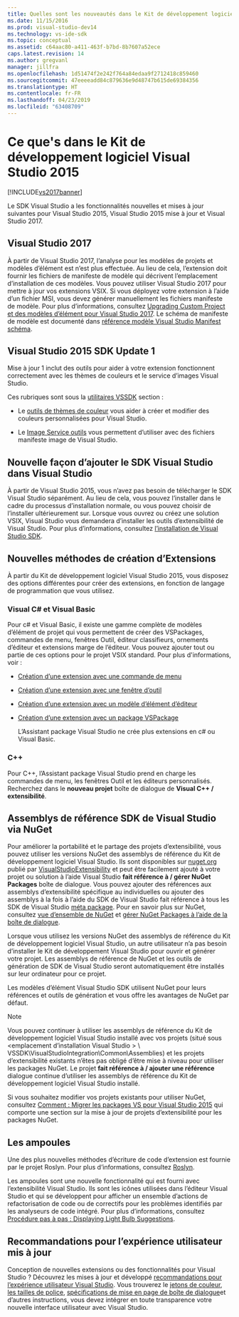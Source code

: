 ```yaml
---
title: Quelles sont les nouveautés dans le Kit de développement logiciel Visual Studio 2015 | Microsoft Docs
ms.date: 11/15/2016
ms.prod: visual-studio-dev14
ms.technology: vs-ide-sdk
ms.topic: conceptual
ms.assetid: c64aac80-a411-463f-b7bd-8b7607a52ece
caps.latest.revision: 14
ms.author: gregvanl
manager: jillfra
ms.openlocfilehash: 1d51474f2e242f764a84edaa9f2712418c859460
ms.sourcegitcommit: 47eeeeadd84c879636e9d48747b615de69384356
ms.translationtype: HT
ms.contentlocale: fr-FR
ms.lasthandoff: 04/23/2019
ms.locfileid: "63408709"
---
```

# <a name="what39s-new-in-the-visual-studio-2015-sdk"></a>Ce que&#39;s dans le Kit de développement logiciel Visual Studio 2015
[!INCLUDE[vs2017banner](../includes/vs2017banner.md)]

Le SDK Visual Studio a les fonctionnalités nouvelles et mises à jour suivantes pour Visual Studio 2015, Visual Studio 2015 mise à jour et Visual Studio 2017.

## <a name="visual-studio-2017"></a>Visual Studio 2017

À partir de Visual Studio 2017, l’analyse pour les modèles de projets et modèles d’élément est n’est plus effectuée. Au lieu de cela, l’extension doit fournir les fichiers de manifeste de modèle qui décrivent l’emplacement d’installation de ces modèles. Vous pouvez utiliser Visual Studio 2017 pour mettre à jour vos extensions VSIX. Si vous déployez votre extension à l’aide d’un fichier MSI, vous devez générer manuellement les fichiers manifeste de modèle. Pour plus d’informations, consultez [Upgrading Custom Project et des modèles d’élément pour Visual Studio 2017](/visualstudio/extensibility/upgrading-custom-project-and-item-templates-for-visual-studio-2017?view=vs-2015). Le schéma de manifeste de modèle est documenté dans [référence modèle Visual Studio Manifest schéma](/visualstudio/extensibility/visual-studio-template-manifest-schema-reference).

## <a name="vs-2015-sdk-update-1"></a>Visual Studio 2015 SDK Update 1
 Mise à jour 1 inclut des outils pour aider à votre extension fonctionnent correctement avec les thèmes de couleurs et le service d’images Visual Studio.

 Ces rubriques sont sous la [utilitaires VSSDK](../extensibility/internals/vssdk-utilities.md) section :

- Le [outils de thèmes de couleur](../extensibility/internals/color-theming-tools.md) vous aider à créer et modifier des couleurs personnalisées pour Visual Studio.

- Le [Image Service outils](../extensibility/internals/image-service-tools.md) vous permettent d’utiliser avec des fichiers manifeste image de Visual Studio.

## <a name="new-way-to-add-the-visual-studio-sdk-to-visual-studio"></a>Nouvelle façon d’ajouter le SDK Visual Studio dans Visual Studio
 À partir de Visual Studio 2015, vous n’avez pas besoin de télécharger le SDK Visual Studio séparément. Au lieu de cela, vous pouvez l’installer dans le cadre du processus d’installation normale, ou vous pouvez choisir de l’installer ultérieurement sur. Lorsque vous ouvrez ou créez une solution VSIX, Visual Studio vous demandera d’installer les outils d’extensibilité de Visual Studio. Pour plus d’informations, consultez [l’installation de Visual Studio SDK](../extensibility/installing-the-visual-studio-sdk.md).

## <a name="new-ways-of-creating-extensions"></a>Nouvelles méthodes de création d’Extensions
 À partir du Kit de développement logiciel Visual Studio 2015, vous disposez des options différentes pour créer des extensions, en fonction de langage de programmation que vous utilisez.

### <a name="visual-c-and-visual-basic"></a>Visual C# et Visual Basic
 Pour c# et Visual Basic, il existe une gamme complète de modèles d’élément de projet qui vous permettent de créer des VSPackages, commandes de menu, fenêtres Outil, éditeur classifieurs, ornements d’éditeur et extensions marge de l’éditeur. Vous pouvez ajouter tout ou partie de ces options pour le projet VSIX standard. Pour plus d'informations, voir :

- [Création d’une extension avec une commande de menu](../extensibility/creating-an-extension-with-a-menu-command.md)

- [Création d’une extension avec une fenêtre d’outil](../extensibility/creating-an-extension-with-a-tool-window.md)

- [Création d’une extension avec un modèle d’élément d’éditeur](../extensibility/creating-an-extension-with-an-editor-item-template.md)

- [Création d’une extension avec un package VSPackage](../extensibility/creating-an-extension-with-a-vspackage.md)

     L’Assistant package Visual Studio ne crée plus extensions en c# ou Visual Basic.

### <a name="c"></a>C++
 Pour C++, l’Assistant package Visual Studio prend en charge les commandes de menu, les fenêtres Outil et les éditeurs personnalisés. Recherchez dans le **nouveau projet** boîte de dialogue de **Visual C++ / extensibilité**.

## <a name="vs-sdk-reference-assemblies-via-nuget"></a>Assemblys de référence SDK de Visual Studio via NuGet
 Pour améliorer la portabilité et le partage des projets d’extensibilité, vous pouvez utiliser les versions NuGet des assemblys de référence du Kit de développement logiciel Visual Studio.  Ils sont disponibles sur [nuget.org](http://www.nuget.org) publié par [VisualStudioExtensibility](http://www.nuget.org/profiles/VisualStudioExtensibility) et peut être facilement ajouté à votre projet ou solution à l’aide Visual Studio **fait référence à / gérer NuGet Packages** boîte de dialogue. Vous pouvez ajouter des références aux assemblys d’extensibilité spécifique au individuelles ou ajouter des assemblys à la fois à l’aide du SDK de Visual Studio fait référence à tous les SDK de Visual Studio [méta package](http://www.nuget.org/packages/VSSDK_Reference_Assemblies). Pour en savoir plus sur NuGet, consultez [vue d’ensemble de NuGet](http://docs.nuget.org/) et [gérer NuGet Packages à l’aide de la boîte de dialogue](http://docs.nuget.org/Consume/Package-Manager-Dialog).

 Lorsque vous utilisez les versions NuGet des assemblys de référence du Kit de développement logiciel Visual Studio, un autre utilisateur n’a pas besoin d’installer le Kit de développement Visual Studio pour ouvrir et générer votre projet.  Les assemblys de référence de NuGet et les outils de génération de SDK de Visual Studio seront automatiquement être installés sur leur ordinateur pour ce projet.

 Les modèles d’élément Visual Studio SDK utilisent NuGet pour leurs références et outils de génération et vous offre les avantages de NuGet par défaut.

> [!NOTE]
> Vous pouvez continuer à utiliser les assemblys de référence du Kit de développement logiciel Visual Studio installé avec vos projets (situé sous \<emplacement d’installation Visual Studio > \ VSSDK\VisualStudioIntegration\Common\Assemblies) et les projets d’extensibilité existants n’êtes pas obligé d’être mise à niveau pour utiliser les packages NuGet.  Le projet **fait référence à / ajouter une référence** dialogue continue d’utiliser les assemblys de référence du Kit de développement logiciel Visual Studio installé.
>
> Si vous souhaitez modifier vos projets existants pour utiliser NuGet, consultez [Comment : Migrer les packages VS pour Visual Studio 2015](../extensibility/how-to-migrate-extensibility-projects-to-visual-studio-2015.md) qui comporte une section sur la mise à jour de projets d’extensibilité pour les packages NuGet.

## <a name="light-bulbs"></a>Les ampoules
 Une des plus nouvelles méthodes d’écriture de code d’extension est fournie par le projet Roslyn. Pour plus d’informations, consultez [Roslyn](https://github.com/dotnet/Roslyn).

 Les ampoules sont une nouvelle fonctionnalité qui est fourni avec l’extensibilité Visual Studio. Ils sont les icônes utilisées dans l’éditeur Visual Studio et qui se développent pour afficher un ensemble d’actions de refactorisation de code ou de correctifs pour les problèmes identifiés par les analyseurs de code intégré. Pour plus d’informations, consultez [Procédure pas à pas : Displaying Light Bulb Suggestions](../extensibility/walkthrough-displaying-light-bulb-suggestions.md).

## <a name="updated-user-experience-guidelines"></a>Recommandations pour l’expérience utilisateur mis à jour
 Conception de nouvelles extensions ou des fonctionnalités pour Visual Studio ? Découvrez les mises à jour et développé [recommandations pour l’expérience utilisateur Visual Studio](../extensibility/ux-guidelines/visual-studio-user-experience-guidelines.md).  Vous trouverez le [jetons de couleur](../extensibility/ux-guidelines/shared-colors-for-visual-studio.md), [les tailles de police](../extensibility/ux-guidelines/fonts-and-formatting-for-visual-studio.md), [spécifications de mise en page de boîte de dialogue](../extensibility/ux-guidelines/layout-for-visual-studio.md)et d’autres instructions, vous devez intégrer en toute transparence votre nouvelle interface utilisateur avec Visual Studio.
